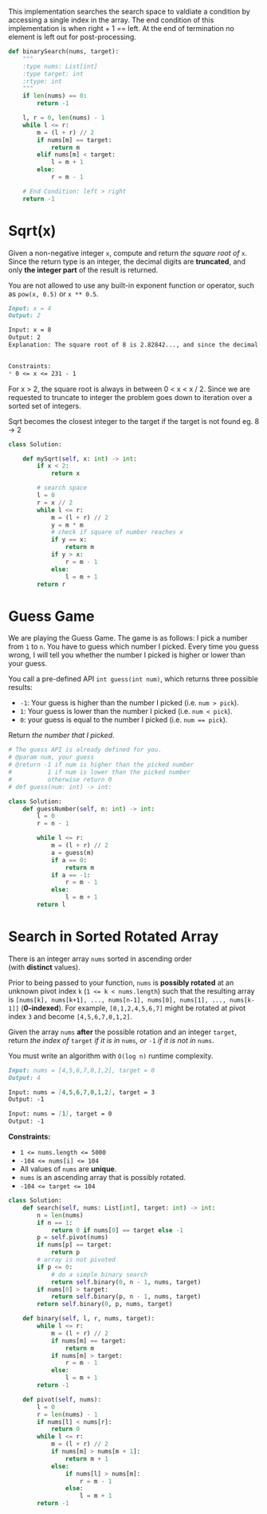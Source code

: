 This implementation searches the search space to valdiate a condition by accessing a single index in the array. The end condition of this implementation is when right + 1 == left. At the end of termination no element is left out for post-processing.

```python
def binarySearch(nums, target):
    """
    :type nums: List[int]
    :type target: int
    :rtype: int
    """
    if len(nums) == 0:
        return -1

    l, r = 0, len(nums) - 1
    while l <= r:
        m = (l + r) // 2
        if nums[m] == target:
            return m
        elif nums[m] < target:
            l = m + 1
        else:
            r = m - 1

    # End Condition: left > right
    return -1
```

# Sqrt(x)

Given a non-negative integer `x`, compute and return *the square root of* `x`. Since the return type is an integer, the decimal digits are **truncated**, and only **the integer part** of the result is returned.

You are not allowed to use any built-in exponent function or operator, such as `pow(x, 0.5)` or `x ** 0.5`.

```markdown
Input: x = 4
Output: 2

Input: x = 8
Output: 2
Explanation: The square root of 8 is 2.82842..., and since the decimal part is truncated, 2 is returned.


Constraints:
* 0 <= x <= 231 - 1
```

For x > 2, the square root is always in between 0 < x < x / 2. Since we are requested to truncate to integer the problem goes down to iteration over a sorted set of integers.

Sqrt becomes the closest integer to the target if the target is not found eg. 8 -> 2

```python
class Solution:

    def mySqrt(self, x: int) -> int:
        if x < 2:
            return x

        # search space
        l = 0
        r = x // 2
        while l <= r:
            m = (l + r) // 2
            y = m * m
            # check if square of number reaches x
            if y == x:
                return m
            if y > x:
                r = m - 1
            else:
                l = m + 1
        return r
```

# Guess Game

We are playing the Guess Game. The game is as follows: I pick a number from `1` to `n`. You have to guess which number I picked. Every time you guess wrong, I will tell you whether the number I picked is higher or lower than your guess.

You call a pre-defined API `int guess(int num)`, which returns three possible results:

- `-1`: Your guess is higher than the number I picked (i.e. `num > pick`).
- `1`: Your guess is lower than the number I picked (i.e. `num < pick`).
- `0`: your guess is equal to the number I picked (i.e. `num == pick`).

Return *the number that I picked*.

```python
# The guess API is already defined for you.
# @param num, your guess
# @return -1 if num is higher than the picked number
#          1 if num is lower than the picked number
#          otherwise return 0
# def guess(num: int) -> int:

class Solution:
    def guessNumber(self, n: int) -> int:
        l = 0
        r = n - 1

        while l <= r:
            m = (l + r) // 2
            a = guess(m) 
            if a == 0:
                return m
            if a == -1:
                r = m - 1
            else:
                l = m + 1
        return l
```

# Search in Sorted Rotated Array

There is an integer array `nums` sorted in ascending order (with **distinct** values).

Prior to being passed to your function, `nums` is **possibly rotated** at an unknown pivot index `k` (`1 <= k < nums.length`) such that the resulting array is `[nums[k], nums[k+1], ..., nums[n-1], nums[0], nums[1], ..., nums[k-1]]` (**0-indexed**). For example, `[0,1,2,4,5,6,7]` might be rotated at pivot index `3` and become `[4,5,6,7,0,1,2]`.

Given the array `nums` **after** the possible rotation and an integer `target`, return *the index of* `target` *if it is in* `nums`*, or* `-1` *if it is not in* `nums`.

You must write an algorithm with `O(log n)` runtime complexity.

```markdown
Input: nums = [4,5,6,7,0,1,2], target = 0
Output: 4

Input: nums = [4,5,6,7,0,1,2], target = 3
Output: -1

Input: nums = [1], target = 0
Output: -1
```

**Constraints:**

- `1 <= nums.length <= 5000`
- `-104 <= nums[i] <= 104`
- All values of `nums` are **unique**.
- `nums` is an ascending array that is possibly rotated.
- `-104 <= target <= 104`

```python
class Solution:
    def search(self, nums: List[int], target: int) -> int:
        n = len(nums)
        if n == 1:
            return 0 if nums[0] == target else -1
        p = self.pivot(nums)
        if nums[p] == target:
            return p
        # array is not pivoted
        if p <= 0:
            # do a simple binary search
            return self.binary(0, n - 1, nums, target)
        if nums[0] > target:
            return self.binary(p, n - 1, nums, target)
        return self.binary(0, p, nums, target)

    def binary(self, l, r, nums, target):
        while l <= r:
            m = (l + r) // 2
            if nums[m] == target:
                return m
            if nums[m] > target:
                r = m - 1
            else:
                l = m + 1
        return -1

    def pivot(self, nums):
        l = 0
        r = len(nums) - 1
        if nums[l] < nums[r]:
            return 0
        while l <= r:
            m = (l + r) // 2
            if nums[m] > nums[m + 1]:
                return m + 1
            else:
                if nums[l] > nums[m]:
                    r = m - 1
                else:
                    l = m + 1
        return -1
```
